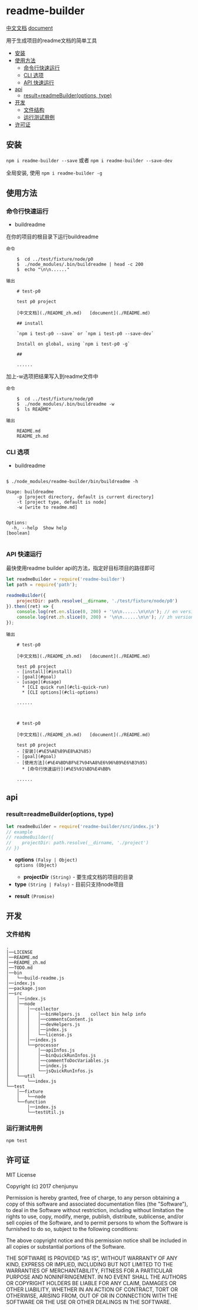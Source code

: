 # readme-builder

[中文文档](./README_zh.md)   [document](./README.md)

用于生成项目的readme文档的简单工具
- [安装](#%E5%AE%89%E8%A3%85)
- [使用方法](#%E4%BD%BF%E7%94%A8%E6%96%B9%E6%B3%95)
  * [命令行快速运行](#%E5%91%BD%E4%BB%A4%E8%A1%8C%E5%BF%AB%E9%80%9F%E8%BF%90%E8%A1%8C)
  * [CLI 选项](#cli-%E9%80%89%E9%A1%B9)
  * [API 快速运行](#api-%E5%BF%AB%E9%80%9F%E8%BF%90%E8%A1%8C)
- [api](#api)
  * [result=readmeBuilder(options, type)](#resultreadmebuilderoptions-type)
- [开发](#%E5%BC%80%E5%8F%91)
  * [文件结构](#%E6%96%87%E4%BB%B6%E7%BB%93%E6%9E%84)
  * [运行测试用例](#%E8%BF%90%E8%A1%8C%E6%B5%8B%E8%AF%95%E7%94%A8%E4%BE%8B)
- [许可证](#%E8%AE%B8%E5%8F%AF%E8%AF%81)

## 安装

`npm i readme-builder --save` 或者 `npm i readme-builder --save-dev`

全局安装, 使用 `npm i readme-builder -g`



## 使用方法

### 命令行快速运行

- buildreadme

在你的项目的根目录下运行buildreadme


```shell
命令

    $  cd ../test/fixture/node/p0
    $  ./node_modules/.bin/buildreadme | head -c 200
    $  echo "\n\n......"
```

```
输出

    # test-p0
    
    test p0 project
    
    [中文文档](./README_zh.md)   [document](./README.md)
    
    ## install
    
    `npm i test-p0 --save` or `npm i test-p0 --save-dev`
    
    Install on global, using `npm i test-p0 -g`
    
    ## 
    
    ......

```


加上-w选项把结果写入到readme文件中


```shell
命令

    $  cd ../test/fixture/node/p0
    $  ./node_modules/.bin/buildreadme -w
    $  ls README*
```

```
输出

    README.md
    README_zh.md

```


### CLI 选项

- buildreadme

```shell

$ ./node_modules/readme-builder/bin/buildreadme -h

Usage: buildreadme
    -p [project directory, default is current directory]
    -t [project type, default is node]
    -w [write to readme.md]


Options:
  -h, --help  Show help                                                [boolean]


```


### API 快速运行

 最快使用readme builder api的方法，指定好目标项目的路径即可

```js
let readmeBuilder = require('readme-builder')
let path = require('path');

readmeBuilder({
    projectDir: path.resolve(__dirname, './test/fixture/node/p0')
}).then((ret) => {
    console.log(ret.en.slice(0, 200) + '\n\n......\n\n\n'); // en version
    console.log(ret.zh.slice(0, 200) + '\n\n......\n\n'); // zh version
});
```

```
输出

    # test-p0
    
    [中文文档](./README_zh.md)   [document](./README.md)
    
    test p0 project
    - [install](#install)
    - [goal](#goal)
    - [usage](#usage)
      * [CLI quick run](#cli-quick-run)
      * [CLI options](#cli-options)
    
    ......
    
    
    
    # test-p0
    
    [中文文档](./README_zh.md)   [document](./README.md)
    
    test p0 project
    - [安装](#%E5%AE%89%E8%A3%85)
    - [goal](#goal)
    - [使用方法](#%E4%BD%BF%E7%94%A8%E6%96%B9%E6%B3%95)
      * [命令行快速运行](#%E5%91%BD%E4%BB%
    
    ......

```
## api
### result=readmeBuilder(options, type)



```js
let readmeBuilder = require('readme-builder/src/index.js')
// example
// readmeBuilder({
//    projectDir: path.resolve(__dirname, './project')
// })
```

<ul><li><strong>options</strong> <code>(Falsy | Object)</code> <div><code>options (Object)</code>
<ul><li><strong>projectDir</strong> <code>(String)</code> - 要生成文档的项目的目录<div></div></li></ul></div></li><li><strong>type</strong> <code>(String | Falsy)</code> - 目前只支持node项目<div></div></li></ul>

<ul>
<li><strong>result</strong> <code>(Promise)</code> <div></div></li>
</ul>


## 开发

### 文件结构

```
.    
│──LICENSE    
│──README.md    
│──README_zh.md    
│──TODO.md    
│──bin    
│   └──build-readme.js    
│──index.js    
│──package.json    
│──src    
│   │──index.js    
│   │──node    
│   │   │──collector    
│   │   │   │──binHelpers.js    collect bin help info
│   │   │   │──commentsContent.js    
│   │   │   │──devHelpers.js    
│   │   │   │──index.js    
│   │   │   └──license.js    
│   │   │──index.js    
│   │   └──processor    
│   │       │──apiInfos.js    
│   │       │──binQuickRunInfos.js    
│   │       │──commentToDocVariables.js    
│   │       │──index.js    
│   │       └──jsQuickRunInfos.js    
│   └──util    
│       └──index.js    
└──test    
    │──fixture    
    │   └──node    
    └──function    
        │──index.js    
        └──testUtil.js     
```


### 运行测试用例

`npm test`

## 许可证

MIT License

Copyright (c) 2017 chenjunyu

Permission is hereby granted, free of charge, to any person obtaining a copy
of this software and associated documentation files (the "Software"), to deal
in the Software without restriction, including without limitation the rights
to use, copy, modify, merge, publish, distribute, sublicense, and/or sell
copies of the Software, and to permit persons to whom the Software is
furnished to do so, subject to the following conditions:

The above copyright notice and this permission notice shall be included in all
copies or substantial portions of the Software.

THE SOFTWARE IS PROVIDED "AS IS", WITHOUT WARRANTY OF ANY KIND, EXPRESS OR
IMPLIED, INCLUDING BUT NOT LIMITED TO THE WARRANTIES OF MERCHANTABILITY,
FITNESS FOR A PARTICULAR PURPOSE AND NONINFRINGEMENT. IN NO EVENT SHALL THE
AUTHORS OR COPYRIGHT HOLDERS BE LIABLE FOR ANY CLAIM, DAMAGES OR OTHER
LIABILITY, WHETHER IN AN ACTION OF CONTRACT, TORT OR OTHERWISE, ARISING FROM,
OUT OF OR IN CONNECTION WITH THE SOFTWARE OR THE USE OR OTHER DEALINGS IN THE
SOFTWARE.

